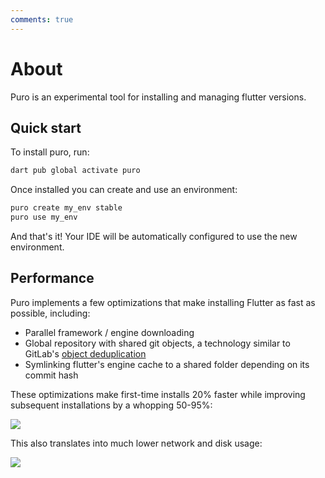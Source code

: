 ```yaml
---
comments: true
---
```


# About

Puro is an experimental tool for installing and managing flutter versions.

## Quick start

To install puro, run:

```sh
dart pub global activate puro
```

Once installed you can create and use an environment:

```sh
puro create my_env stable
puro use my_env
```

And that's it! Your IDE will be automatically configured to use the new environment.

## Performance

Puro implements a few optimizations that make installing Flutter as fast as possible, including:

* Parallel framework / engine downloading
* Global repository with shared git objects, a technology similar to GitLab's [object deduplication](https://docs.gitlab.com/ee/development/git_object_deduplication.html)
* Symlinking flutter's engine cache to a shared folder depending on its commit hash

These optimizations make first-time installs 20% faster while improving subsequent installations by a whopping 50-95%:

![](https://puro.dev/assets/install_time_comparison.svg)

This also translates into much lower network and disk usage:

![](https://puro.dev/assets/network_usage_comparison.svg)